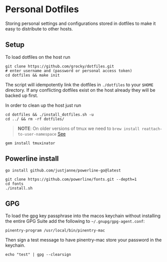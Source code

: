 # Personal Dotfiles

Storing personal settings and configurations stored in dotfiles to make it easy to distribute to other hosts.

## Setup

To load dotfiles on the host run

```shell
git clone https://github.com/grocky/dotfiles.git
# enter username and (password or personal access token)
cd dotfiles && make init
```

The script will idempotently link the dotfiles in `./dotfiles` to your `$HOME` directory. If any conflicting dotfiles exist on the host already they will be backed up first.

In order to clean up the host just run

```shell
cd dotfiles && ./install_dotfiles.sh -u
cd ../ && rm -rf dotfiles/
```

> **NOTE**: On older versions of tmux we need to `brew install reattach-to-user-namespace` [See](https://github.com/thoughtbot/dotfiles/issues/75)

```shell
gem install tmuxinator
```

## Powerline install

```shell
go install github.com/justjanne/powerline-go@latest

git clone https://github.com/powerline/fonts.git --depth=1
cd fonts
./install.sh
```

## GPG

To load the gpg key passphrase into the macos keychain without installing the entire GPG Suite add the following to
`~/.gnupg/gpg-agent.conf`:

```shell
pinentry-program /usr/local/bin/pinentry-mac
```

Then sign a test message to have pinentry-mac store your password in the keychain.

```shell
echo "test" | gpg --clearsign
```
